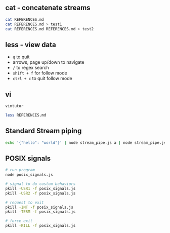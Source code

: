 ## cat - concatenate streams
```bash
cat REFERENCES.md
cat REFERENCES.md > test1
cat REFERENCES.md REFERENCES.md > test2
```

## less - view data

* `q` to quit
* arrows, page up/down to navigate
* `/` to regex search
* `shift + f` for follow mode
* `ctrl + c` to quit follow mode

## vi
```bash
vimtutor
```

```bash
less REFERENCES.md
```

## Standard Stream piping
```bash
echo '{"hello": "world"}' | node stream_pipe.js a | node stream_pipe.js b | node stream_parse.js c
```

## POSIX signals

```bash
# run program
node posix_signals.js

# signal to do custom behaviors
pkill -USR1 -f posix_signals.js
pkill -USR2 -f posix_signals.js

# request to exit
pkill -INT -f posix_signals.js
pkill -TERM -f posix_signals.js

# force exit
pkill -KILL -f posix_signals.js
```